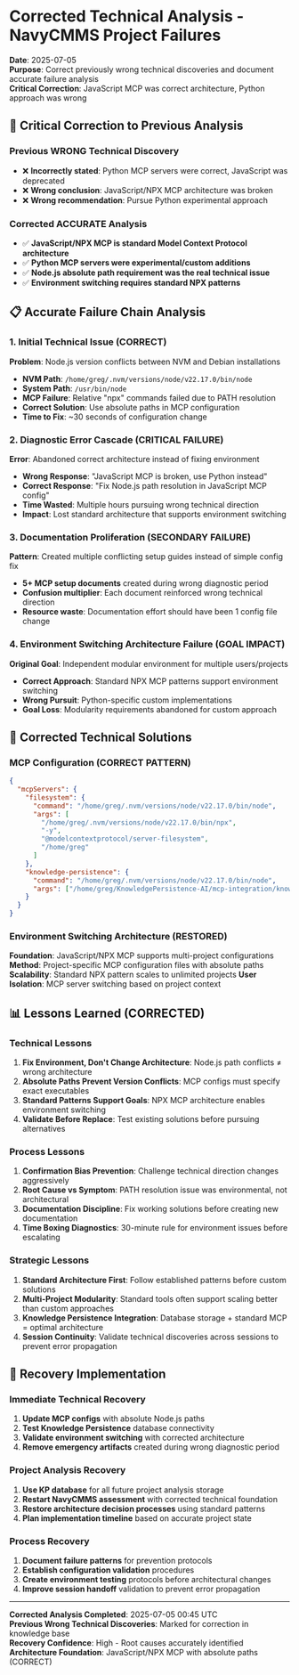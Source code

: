 # Corrected Technical Analysis - NavyCMMS Project Failures
**Date**: 2025-07-05  
**Purpose**: Correct previously wrong technical discoveries and document accurate failure analysis  
**Critical Correction**: JavaScript MCP was correct architecture, Python approach was wrong  

## 🚨 Critical Correction to Previous Analysis

### Previous WRONG Technical Discovery
- ❌ **Incorrectly stated**: Python MCP servers were correct, JavaScript was deprecated
- ❌ **Wrong conclusion**: JavaScript/NPX MCP architecture was broken
- ❌ **Wrong recommendation**: Pursue Python experimental approach

### Corrected ACCURATE Analysis  
- ✅ **JavaScript/NPX MCP is standard Model Context Protocol architecture**
- ✅ **Python MCP servers were experimental/custom additions**
- ✅ **Node.js absolute path requirement was the real technical issue**
- ✅ **Environment switching requires standard NPX patterns**

## 📋 Accurate Failure Chain Analysis

### 1. Initial Technical Issue (CORRECT)
**Problem**: Node.js version conflicts between NVM and Debian installations
- **NVM Path**: `/home/greg/.nvm/versions/node/v22.17.0/bin/node`
- **System Path**: `/usr/bin/node`  
- **MCP Failure**: Relative "npx" commands failed due to PATH resolution
- **Correct Solution**: Use absolute paths in MCP configuration
- **Time to Fix**: ~30 seconds of configuration change

### 2. Diagnostic Error Cascade (CRITICAL FAILURE)
**Error**: Abandoned correct architecture instead of fixing environment
- **Wrong Response**: "JavaScript MCP is broken, use Python instead"
- **Correct Response**: "Fix Node.js path resolution in JavaScript MCP config"
- **Time Wasted**: Multiple hours pursuing wrong technical direction
- **Impact**: Lost standard architecture that supports environment switching

### 3. Documentation Proliferation (SECONDARY FAILURE)  
**Pattern**: Created multiple conflicting setup guides instead of simple config fix
- **5+ MCP setup documents** created during wrong diagnostic period
- **Confusion multiplier**: Each document reinforced wrong technical direction
- **Resource waste**: Documentation effort should have been 1 config file change

### 4. Environment Switching Architecture Failure (GOAL IMPACT)
**Original Goal**: Independent modular environment for multiple users/projects
- **Correct Approach**: Standard NPX MCP patterns support environment switching
- **Wrong Pursuit**: Python-specific custom implementations 
- **Goal Loss**: Modularity requirements abandoned for custom approach

## 🔧 Corrected Technical Solutions

### MCP Configuration (CORRECT PATTERN)
```json
{
  "mcpServers": {
    "filesystem": {
      "command": "/home/greg/.nvm/versions/node/v22.17.0/bin/node",
      "args": [
        "/home/greg/.nvm/versions/node/v22.17.0/bin/npx", 
        "-y",
        "@modelcontextprotocol/server-filesystem",
        "/home/greg"
      ]
    },
    "knowledge-persistence": {
      "command": "/home/greg/.nvm/versions/node/v22.17.0/bin/node",
      "args": ["/home/greg/KnowledgePersistence-AI/mcp-integration/knowledge-mcp-server.js"]
    }
  }
}
```

### Environment Switching Architecture (RESTORED)
**Foundation**: JavaScript/NPX MCP supports multi-project configurations
**Method**: Project-specific MCP configuration files with absolute paths
**Scalability**: Standard NPX pattern scales to unlimited projects
**User Isolation**: MCP server switching based on project context

## 📊 Lessons Learned (CORRECTED)

### Technical Lessons
1. **Fix Environment, Don't Change Architecture**: Node.js path conflicts ≠ wrong architecture
2. **Absolute Paths Prevent Version Conflicts**: MCP configs must specify exact executables  
3. **Standard Patterns Support Goals**: NPX MCP architecture enables environment switching
4. **Validate Before Replace**: Test existing solutions before pursuing alternatives

### Process Lessons  
1. **Confirmation Bias Prevention**: Challenge technical direction changes aggressively
2. **Root Cause vs Symptom**: PATH resolution issue was environmental, not architectural
3. **Documentation Discipline**: Fix working solutions before creating new documentation
4. **Time Boxing Diagnostics**: 30-minute rule for environment issues before escalating

### Strategic Lessons
1. **Standard Architecture First**: Follow established patterns before custom solutions
2. **Multi-Project Modularity**: Standard tools often support scaling better than custom approaches
3. **Knowledge Persistence Integration**: Database storage + standard MCP = optimal architecture
4. **Session Continuity**: Validate technical discoveries across sessions to prevent error propagation

## 🎯 Recovery Implementation

### Immediate Technical Recovery
1. **Update MCP configs** with absolute Node.js paths
2. **Test Knowledge Persistence** database connectivity  
3. **Validate environment switching** with corrected architecture
4. **Remove emergency artifacts** created during wrong diagnostic period

### Project Analysis Recovery
1. **Use KP database** for all future project analysis storage
2. **Restart NavyCMMS assessment** with corrected technical foundation
3. **Restore architecture decision processes** using standard patterns
4. **Plan implementation timeline** based on accurate project state

### Process Recovery
1. **Document failure patterns** for prevention protocols
2. **Establish configuration validation** procedures  
3. **Create environment testing** protocols before architectural changes
4. **Improve session handoff** validation to prevent error propagation

---

**Corrected Analysis Completed**: 2025-07-05 00:45 UTC  
**Previous Wrong Technical Discoveries**: Marked for correction in knowledge base  
**Recovery Confidence**: High - Root causes accurately identified  
**Architecture Foundation**: JavaScript/NPX MCP with absolute paths (CORRECT)